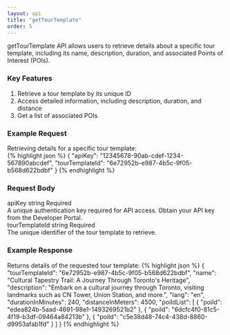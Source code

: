 ```yaml
---
layout: api
title: "getTourTemplate"
order: 5
---
```


<div>getTourTemplate API allows users to retrieve details about a specific tour template, including its name, description, duration, and associated Points of Interest (POIs).</div>

<h3>Key Features</h3>
<ol>
<li>Retrieve a tour template by its unique ID</li>
<li>Access detailed information, including description, duration, and distance</li>
<li>Get a list of associated POIs</li>
</ol>

<h3>Example Request</h3>
<div>Retrieving details for a specific tour template:</div>
{% highlight json %}
{
   "apiKey": "12345678-90ab-cdef-1234-567890abcdef",
   "tourTemplateId": "6e72952b-e987-4b5c-9f05-b568d622bdbf"
}
{% endhighlight %}

<h3>Request Body</h3>
<div class="request-vars">
    <span class="request-var-name">apiKey</span>
    <span class="request-var-type">string</span>
    <span class="request-var-required">Required</span>
</div>
<div class="request-vars-description">A unique authentication key required for API access. Obtain your API key from the Developer Portal.</div>

<div class="request-vars">
    <span class="request-var-name">tourTemplateId</span>
    <span class="request-var-type">string</span>
    <span class="request-var-required">Required</span>
</div>
<div class="request-vars-description">The unique identifier of the tour template to retrieve.</div>

<h3>Example Response</h3>
Returns details of the requested tour template:
{% highlight json %}
{
    "tourTemplateId": "6e72952b-e987-4b5c-9f05-b568d622bdbf",
    "name": "Cultural Tapestry Trail: A Journey Through Toronto's Heritage",
    "description": "Embark on a cultural journey through Toronto, visiting landmarks such as CN Tower, Union Station, and more.",
    "lang": "en",
    "durationInMinutes": 240,
    "distanceInMeters": 4500,
    "poiIdList": [
        { "poiId": "edea824b-5aad-4691-98e1-1493269521b2" },
        { "poiId": "6dcfc4f0-81c5-4f19-b3df-09464a84213b" },
        { "poiId": "c5e38d48-74c4-438d-8860-d9953afab1fd" }
    ]
}
{% endhighlight %}
